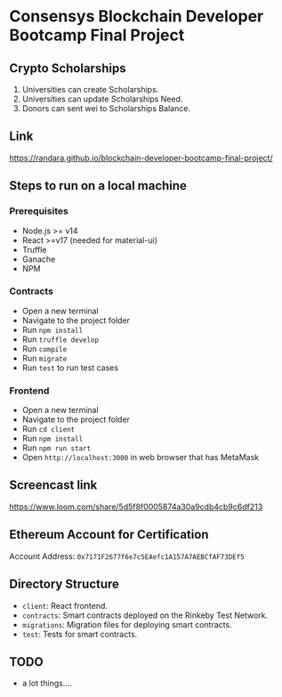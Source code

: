 # Consensys Blockchain Developer Bootcamp Final Project

## Crypto Scholarships

1. Universities can create Scholarships.
2. Universities can update Scholarships Need.
3. Donors can sent wei to Scholarships Balance.

## Link

<https://randara.github.io/blockchain-developer-bootcamp-final-project/>

## Steps to run on a local machine

### Prerequisites

- Node.js >= v14
- React >=v17 (needed for material-ui)
- Truffle
- Ganache
- NPM

### Contracts

- Open a new terminal
- Navigate to the project folder
- Run `npm install`
- Run `truffle develop`
- Run `compile`
- Run `migrate`
- Run `test` to run test cases

### Frontend

- Open a new terminal
- Navigate to the project folder
- Run `cd client`
- Run `npm install`
- Run `npm run start`
- Open `http://localhost:3000` in web browser that has MetaMask

## Screencast link

<https://www.loom.com/share/5d5f8f0005874a30a9cdb4cb9c6df213>

## Ethereum Account for Certification

Account Address: `0x7171F2677f6e7c5EAefc1A157A7AEBCfAF73DEf5`

## Directory Structure

- `client`: React frontend.
- `contracts`: Smart contracts deployed on the Rinkeby Test Network.
- `migrations`: Migration files for deploying smart contracts.
- `test`: Tests for smart contracts.

## TODO

- a lot things....
